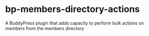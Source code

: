 # bp-members-directory-actions
A BuddyPress plugin that adds capacity to perform bulk actions on members from the members directory
